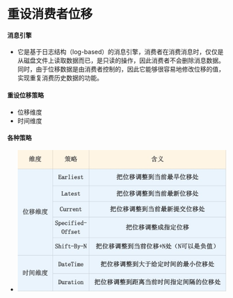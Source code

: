 # 重设消费者位移
#### 消息引擎
* 它是基于日志结构（log-based）的消息引擎，消费者在消费消息时，仅仅是从磁盘文件上读取数据而已，是只读的操作，因此消费者不会删除消息数据。同时，由于位移数据是由消费者控制的，因此它能够很容易地修改位移的值，实现重复消费历史数据的功能。

#### 重设位移策略
* 位移维度
* 时间维度

#### 各种策略
* ![eb469122e5af2c9f6baebb173b56bed5](media/15656163148085/eb469122e5af2c9f6baebb173b56bed5.jpeg)

